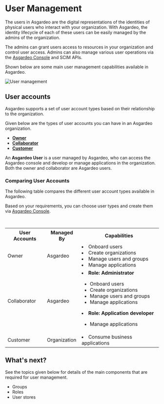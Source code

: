 # User Management

The users in Asgardeo are the digital representations of the identities of physical users who interact with your 
organization. With Asgardeo, the identity lifecycle of each of these users can be easily managed by the admins of the 
organization. 

The admins can grant users access to resources in your organization and control user access. Admins can also manage various user operations via the [Asgardeo Console](https://console.asgardeo.io) and SCIM APIs.

Shown below are some main user management capabilities available in Asgardeo.

<img class="borderless-img" :src="$withBase('/assets/img/guides/users/user-management-overview.png')" alt="User management">

## User accounts

Asgardeo supports a set of user account types based on their relationship to the organization. 

Given below are the types of user accounts you can have in an Asgardeo organization.
 - [**Owner**](owner.md)
 - [**Collaborator**](manage-collaborators.md)
 - [**Customer**](manage-customers.md)
  
An **Asgardeo User** is a user managed by Asgardeo, who can access the Asgardeo console and develop or manage applications in the organization. Both the owner and collaborator are Asgardeo users.

### Comparing User Accounts

The following table compares the different user account types available in Asgardeo.

Based on your requirements, you can choose user types and create them via [Asgardeo Console](https://console.asgardeo.io).

<br>

<table>
  <tr>
    <th>User Accounts</th>
    <th>Managed By</th>
    <th>Capabilities</th> 
  </tr>
  <tr>
    <td>Owner<Badge text="Asgardeo User" type="optional"/></td>
    <td>Asgardeo</td>
    <td>
    <li>Onboard users</li>
    <li>Create organizations</li>
    <li>Manage users and groups</li>
    <li>Manage applications</li>
    </td>
  </tr>
  <tr>
    <td>Collaborator<Badge text="Asgardeo User" type="optional"/></td>
    <td>Asgardeo</td>
    <td>
    <li><b>Role: Administrator </b> </li>
        <ul>
            <li>Onboard users</li>
            <li>Create organizations</li>
            <li>Manage users and groups</li>
            <li>Manage applications</li>
        </ul>
     <li><b>Role: Application developer</b></li>
         <ul>
            <li>Manage applications</li>
         </ul>
    </td>
  </tr>
  <tr>
    <td>Customer</td>
     <td>Organization</td>
    <td><li>Consume business applications</li></td>
  </tr>
</table>

## What's next?

See the topics given below for details of the main components that are required for user management.
- <a :href="$withBase('/guides/users/manage-groups/')">Groups</a>
- <a :href="$withBase('/references/user-management/user-roles/')">Roles</a>
- User stores
